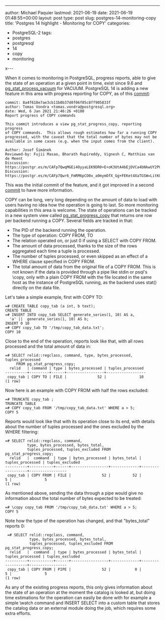 ---
author: Michael Paquier
lastmod: 2021-06-19
date: 2021-06-19 01:48:55+00:00
layout: post
type: post
slug: postgres-14-monitoring-copy
title: 'Postgres 14 highlight - Monitoring for COPY'
categories:
- PostgreSQL-2
tags:
- postgres
- postgresql
- 14
- copy
- monitoring

x---

When it comes to monitoring in PostgreSQL, progress reports, able to give
the state of an operation at a given point in time, exist since 9.6 and
[pg\_stat\_process\_vacuum](https://www.postgresql.org/docs/devel/monitoring-stats.html#MONITORING-STATS-VIEWS)
for VACUUM.  PostgreSQL 14 is adding a new feature in this area with
progress reporting for COPY, as of this
[commit](https://git.postgresql.org/gitweb/?p=postgresql.git;a=commit;h=8a4f618):

    commit: 8a4f618e7ae3cb11b0b37d0f06f05c8ff905833f
    author: Tomas Vondra <tomas.vondra@postgresql.org>
    date: Wed, 6 Jan 2021 21:46:26 +0100
    Report progress of COPY commands

    This commit introduces a view pg_stat_progress_copy, reporting progress
    of COPY commands.  This allows rough estimates how far a running COPY
    progressed, with the caveat that the total number of bytes may not be
    available in some cases (e.g. when the input comes from the client).

    Author: Josef Šimánek
    Reviewed-by: Fujii Masao, Bharath Rupireddy, Vignesh C, Matthias van de Meent
    Discussion: https://postgr.es/m/CAFp7QwqMGEi4OyyaLEK9DR0+E+oK3UtA4bEjDVCa4bNkwUY2PQ@mail.gmail.com
    Discussion: https://postgr.es/m/CAFp7Qwr6_FmRM6pCO0x_a0mymOfX_Gg+FEKet4XaTGSW=LitKQ@mail.gmail.com

This was the initial commit of the feature, and it got improved in a second
[commit](https://git.postgresql.org/gitweb/?p=postgresql.git;a=commit;h=9d2d457)
to have more information.

COPY can be long, very long depending on the amount of data to load with
users having no idea how the operation is going to last.  So more monitoring
capabilities in this area is welcome.  The state of operations can be tracked
in a new system view called
[pg\_stat\_progress\_copy](https://www.postgresql.org/docs/devel/progress-reporting.html#COPY-PROGRESS-REPORTING)
that returns one row per backend running a COPY.  Several fields are tracked
in that:

  * The PID of the backend running the operation.
  * The type of operation: COPY FROM, TO
  * The relation operated on, or just 0 if using a SELECT with COPY FROM.
  * The amount of data processed, thanks to the size of the rows aggregated
  each time a tuple is processed.
  * The number of tuples processed, or even skipped as an effect of a WHERE
  clause specified in COPY FROM.
  * The total amount of data from the original file of a COPY FROM.  This is
  not known if the data is provided through a pipe like stdin or psql's
  \copy, only with a plain COPY FROM with the file located in the same host
  as the instance of PostgreSQL running, as the backend uses stat() directly
  on the data file.

Let's take a simple example, first with COPY TO:

    =# CREATE TABLE copy_tab (a int, b text);
    CREATE TABLE
    =# INSERT INTO copy_tab SELECT generate_series(1, 10) AS a,
	  'a' ||  generate_series(1, 10) AS b;
    INSERT 0 10
    =# COPY copy_tab TO '/tmp/copy_tab_data.txt';
    COPY 10

Close to the end of the operation, reports look like that, with all rows
processed and the total amount of data in:

    =# SELECT relid::regclass, command, type, bytes_processed, tuples_processed
         FROM pg_stat_progress_copy;
      relid   | command | type | bytes_processed | tuples_processed
    ----------+---------+------+-----------------+------------------
     copy_tab | COPY TO | FILE |              52 |               10
    (1 row)

Now here is an example with COPY FROM with half the rows excluded:

    =# TRUNCATE copy_tab ;
    TRUNCATE TABLE
    =# COPY copy_tab FROM '/tmp/copy_tab_data.txt' WHERE a > 5;
    COPY 5

Reports would look like that with its operation close to its end, with
details about the number of tuples processed and the ones excluded by
the WHERE filtering:

    =# SELECT relid::regclass, command,
              type, bytes_processed, bytes_total,
              tuples_processed, tuples_excluded FROM pg_stat_progress_copy;
      relid   |  command  | type | bytes_processed | bytes_total | tuples_processed | tuples_excluded
    ----------+-----------+------+-----------------+-------------+------------------+-----------------
     copy_tab | COPY FROM | FILE |              52 |          52 |                5 |               5
    (1 row)

As mentioned above, sending the data through a pipe would give no
information about the total number of bytes expected to be treated:

    =# \copy copy_tab FROM '/tmp/copy_tab_data.txt' WHERE a > 5;
    COPY 5

Note how the type of the operation has changed, and that "bytes\_total"
reports 0:

     =# SELECT relid::regclass, command,
               type, bytes_processed, bytes_total,
               tuples_processed, tuples_excluded FROM pg_stat_progress_copy;
      relid   |  command  | type | bytes_processed | bytes_total | tuples_processed | tuples_excluded
    ----------+-----------+------+-----------------+-------------+------------------+-----------------
     copy_tab | COPY FROM | PIPE |              52 |           0 |                5 |               5
    (1 row)

As any of the existing progress reports, this only gives information about
the state of an operation at the moment the catalog is looked at, but doing
time estimations for the operation can easily be done with for example a
simple \watch command and INSERT SELECT into a custom table that stores the
catalog data or an external module doing the job, which requires some extra
efforts.

